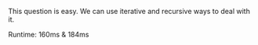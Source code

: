 This question is easy. We can use iterative and recursive ways to deal with it.

Runtime: 160ms & 184ms
